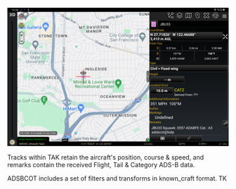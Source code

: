 ![ADS-B flight data displayed in ATAK](screenshots/screenshot_1705531116_13879.png)

Tracks within TAK retain the aircraft's position, course & speed, and remarks contain the received Flight, Tail & Category ADS-B data.

ADSBCOT includes a set of filters and transforms in known_craft format. TK
